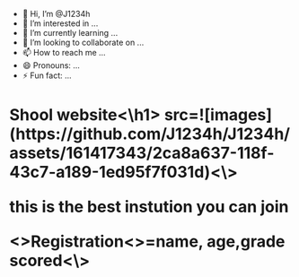 - 👋 Hi, I’m @J1234h
- 👀 I’m interested in ...
- 🌱 I’m currently learning ...
- 💞️ I’m looking to collaborate on ...
- 📫 How to reach me ...
- 😄 Pronouns: ...
- ⚡ Fun fact: ...

<!---
J1234h/J1234h is a ✨ special ✨ repository because its `README.md` (this file) appears on your GitHub profile.
You can click the Preview link to take a look at your changes.
--->
<h1>Shool website<\h1>
<img>src=![images](https://github.com/J1234h/J1234h/assets/161417343/2ca8a637-118f-43c7-a189-1ed95f7f031d)<\>
<p>this is the best instution you can join</p>
<>Registration<>=name, age,grade scored<\>
<If you like our school><click><like>



